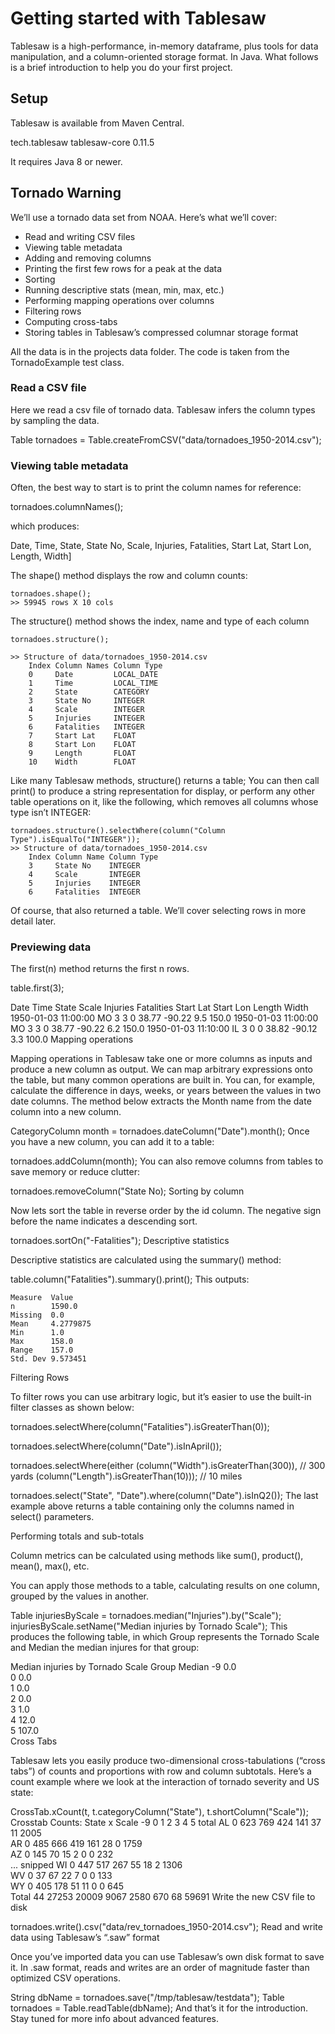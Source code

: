 # Getting started with Tablesaw
Tablesaw is a high-performance, in-memory dataframe, plus tools for data manipulation, and a column-oriented storage format.
In Java. What follows is a brief introduction to help you do your first project.

## Setup

Tablesaw is available from Maven Central.

<dependency>
    <groupId>tech.tablesaw</groupId>
    <artifactId>tablesaw-core</artifactId>
    <version>0.11.5</version>
</dependency>

It requires Java 8 or newer.

## Tornado Warning

We’ll use a tornado data set from NOAA. Here’s what we’ll cover:

* Read and writing CSV files
* Viewing table metadata
* Adding and removing columns
* Printing the first few rows for a peak at the data
* Sorting
* Running descriptive stats (mean, min, max, etc.)
* Performing mapping operations over columns
* Filtering rows
* Computing cross-tabs
* Storing tables in Tablesaw’s compressed columnar storage format

All the data is in the projects data folder. The code is taken from the TornadoExample test class.

### Read a CSV file

Here we read a csv file of tornado data. Tablesaw infers the column types by sampling the data.

  Table tornadoes = Table.createFromCSV("data/tornadoes_1950-2014.csv");

### Viewing table metadata

Often, the best way to start is to print the column names for reference:

  tornadoes.columnNames();

which produces:

  Date, Time, State, State No, Scale, Injuries, Fatalities, Start Lat, Start Lon, Length, Width]

The shape() method displays the row and column counts:

    tornadoes.shape();
    >> 59945 rows X 10 cols

The structure() method shows the index, name and type of each column

    tornadoes.structure();

    >> Structure of data/tornadoes_1950-2014.csv
        Index Column Names Column Type 
        0     Date         LOCAL_DATE  
        1     Time         LOCAL_TIME  
        2     State        CATEGORY    
        3     State No     INTEGER     
        4     Scale        INTEGER     
        5     Injuries     INTEGER     
        6     Fatalities   INTEGER     
        7     Start Lat    FLOAT       
        8     Start Lon    FLOAT       
        9     Length       FLOAT       
        10    Width        FLOAT       
Like many Tablesaw methods, structure() returns a table; You can then call print() to produce a string representation for display, or perform any other table operations on it, like the following, which removes all columns whose type isn’t INTEGER:

    tornadoes.structure().selectWhere(column("Column Type").isEqualTo("INTEGER"));
    >> Structure of data/tornadoes_1950-2014.csv
        Index Column Name Column Type 
        3     State No    INTEGER     
        4     Scale       INTEGER     
        5     Injuries    INTEGER     
        6     Fatalities  INTEGER     

Of course, that also returned a table. We’ll cover selecting rows in more detail later.

### Previewing data

The first(n) method returns the first n rows.

table.first(3);
>>
Date       Time     State Scale Injuries Fatalities Start Lat Start Lon Length Width 
1950-01-03 11:00:00 MO    3     3        0          38.77     -90.22    9.5    150.0 
1950-01-03 11:00:00 MO    3     3        0          38.77     -90.22    6.2    150.0 
1950-01-03 11:10:00 IL    3     0        0          38.82     -90.12    3.3    100.0 
Mapping operations

Mapping operations in Tablesaw take one or more columns as inputs and produce a new column as output. We can map arbitrary expressions onto the table, but many common operations are built in. You can, for example, calculate the difference in days, weeks, or years between the values in two date columns. The method below extracts the Month name from the date column into a new column.

CategoryColumn month = tornadoes.dateColumn("Date").month();
Once you have a new column, you can add it to a table:

tornadoes.addColumn(month);
You can also remove columns from tables to save memory or reduce clutter:

tornadoes.removeColumn("State No);
Sorting by column

Now lets sort the table in reverse order by the id column. The negative sign before the name indicates a descending sort.

tornadoes.sortOn("-Fatalities");
Descriptive statistics

Descriptive statistics are calculated using the summary() method:

table.column("Fatalities").summary().print();
This outputs:

    Measure  Value     
    n        1590.0    
    Missing  0.0       
    Mean     4.2779875 
    Min      1.0       
    Max      158.0     
    Range    157.0     
    Std. Dev 9.573451
Filtering Rows

To filter rows you can use arbitrary logic, but it’s easier to use the built-in filter classes as shown below:

tornadoes.selectWhere(column("Fatalities").isGreaterThan(0));

tornadoes.selectWhere(column("Date").isInApril());

tornadoes.selectWhere(either
           (column("Width").isGreaterThan(300)),   // 300 yards
           (column("Length").isGreaterThan(10)));  // 10 miles

tornadoes.select("State", "Date").where(column("Date").isInQ2());
The last example above returns a table containing only the columns named in select() parameters.

Performing totals and sub-totals

Column metrics can be calculated using methods like sum(), product(), mean(), max(), etc.

You can apply those methods to a table, calculating results on one column, grouped by the values in another.

Table injuriesByScale = tornadoes.median("Injuries").by("Scale");
injuriesByScale.setName("Median injuries by Tornado Scale");
This produces the following table, in which Group represents the Tornado Scale and Median the median injures for that group:

Median injuries by Tornado Scale
Group Median 
-9    0.0    
0     0.0    
1     0.0    
2     0.0    
3     1.0    
4     12.0   
5     107.0  
Cross Tabs

Tablesaw lets you easily produce two-dimensional cross-tabulations (“cross tabs”) of counts and proportions with row and column subtotals. Here’s a count example where we look at the interaction of tornado severity and US state:

CrossTab.xCount(t, t.categoryColumn("State"), t.shortColumn("Scale"));
Crosstab Counts: State x Scale
      -9 0     1     2    3    4   5  total 
AL    0  623   769   424  141  37  11 2005  
AR    0  485   666   419  161  28  0  1759  
AZ    0  145   70    15   2    0   0  232   
... snipped 
WI    0  447   517   267  55   18  2  1306  
WV    0  37    67    22   7    0   0  133   
WY    0  405   178   51   11   0   0  645   
Total 44 27253 20009 9067 2580 670 68 59691
Write the new CSV file to disk

tornadoes.write().csv("data/rev_tornadoes_1950-2014.csv");
Read and write data using Tablesaw’s “.saw” format

Once you’ve imported data you can use Tablesaw’s own disk format to save it. In .saw format, reads and writes are an order of magnitude faster than optimized CSV operations.

String dbName = tornadoes.save("/tmp/tablesaw/testdata");
Table tornadoes = Table.readTable(dbName);
And that’s it for the introduction. Stay tuned for more info about advanced features.

